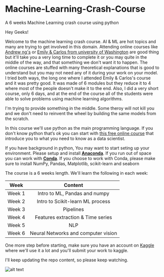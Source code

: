 # Machine-Learning-Crash-Course
A 6 weeks Machine Learning crash course using python

Hey Geeks!

Welcome to the machine learning crash course. AI & ML are hot topics and many are trying to get involved in this domain. Attending online courses like [Andrew ng's](https://www.coursera.org/learn/machine-learning) or [Emily & Carlos from university of Washington](https://www.coursera.org/specializations/machine-learning) are good thing but it'll take you a very long time to complete it or you may quite in the middle of the way, and that something we don't want it to happen. The online courses are stuffed with many theoretical explanations that is good to understand but you may not need any of it during your work on your model. I tried both ways, the long one where I attended Emily & Carlos's course and it was pretty good. It was made of 6 modules but they reduce it to 4 where most of the people doesn't make it to the end. Also, I did a very short course, only 6 days, and at the end of the course all of the students were able to solve problems using machine learning algorithms.

I'm trying to provide something in the middle. Some theroy will not kill you and we don't need to reinvent the wheel by building the same models from the scratch.

In this course we'll use python as the main programming language. If you don't know python that’s ok you can start with [this free online course](https://www.datacamp.com/courses/intro-to-python-for-data-science) that introduce you to what you need to know as a data scientist.

If you have background in python, You may want to start seting up your environment.
Please setup and install [**Anaconda**](https://www.anaconda.com/download/). If you run out of space you can work with [**Conda**](https://conda.io/docs/test-drive.html). If you choose to work with Conda, please make sure to install NumPy, Pandas, Matplotlib, scikit-learn and seaborn

The course is a 6 weeks length. We'll learn the following in each week:

| Week          | Content       |
| ------------- |:-------------:|
| Week 1      | Intro to ML, Pandas and numpy   |
| Week 2      | Intro to Scikit-learn ML process|
| Week 3      | Pipelines                       |
| Week 4      | Features extraction & Time series|
| Week 5      | NLP                              |
| Week 6      | Neural Networks and computer vision|

One more step before starting, make sure you have an account on [Kaggle](https://www.kaggle.com/) where we'll use it a lot and you'll submit your work to kaggle.

I'll keep updating the repo content, so please keep watching.

![alt text](http://cucsa.org.uk/wp-content/uploads/2015/10/Work_In_Progress.png)
